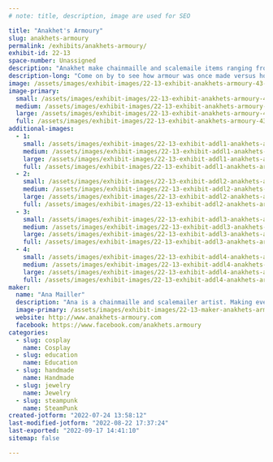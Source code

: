 ```yaml
---
# note: title, description, image are used for SEO

title: "Anakhet's Armoury"
slug: anakhets-armoury
permalink: /exhibits/anakhets-armoury/
exhibit-id: 22-13
space-number: Unassigned
description: "Anakhet make chainmaille and scalemaile items ranging from the modern to the historical. "
description-long: "Come on by to see how armour was once made versus how it&#039;s made today. From simple butted to historical rivets Anakhet makes armour for everyone. "
image: /assets/images/exhibit-images/22-13-exhibit-anakhets-armoury-43-ana-at-metro-4351-large.jpg
image-primary: 
  small: /assets/images/exhibit-images/22-13-exhibit-anakhets-armoury-43-ana-at-metro-4351-small.jpg
  medium: /assets/images/exhibit-images/22-13-exhibit-anakhets-armoury-43-ana-at-metro-4351-medium.jpg
  large: /assets/images/exhibit-images/22-13-exhibit-anakhets-armoury-43-ana-at-metro-4351-large.jpg
  full: /assets/images/exhibit-images/22-13-exhibit-anakhets-armoury-43-ana-at-metro-4351-full.jpg
additional-images: 
  - 1:
    small: /assets/images/exhibit-images/22-13-exhibit-addl1-anakhets-armoury-274399465-279590934316915-8312928232451199144-n-small.jpg
    medium: /assets/images/exhibit-images/22-13-exhibit-addl1-anakhets-armoury-274399465-279590934316915-8312928232451199144-n-medium.jpg
    large: /assets/images/exhibit-images/22-13-exhibit-addl1-anakhets-armoury-274399465-279590934316915-8312928232451199144-n-large.jpg
    full: /assets/images/exhibit-images/22-13-exhibit-addl1-anakhets-armoury-274399465-279590934316915-8312928232451199144-n-full.jpg
  - 2:
    small: /assets/images/exhibit-images/22-13-exhibit-addl2-anakhets-armoury-34199476-1647007475394723-6715022779923562496-n-small.jpg
    medium: /assets/images/exhibit-images/22-13-exhibit-addl2-anakhets-armoury-34199476-1647007475394723-6715022779923562496-n-medium.jpg
    large: /assets/images/exhibit-images/22-13-exhibit-addl2-anakhets-armoury-34199476-1647007475394723-6715022779923562496-n-large.jpg
    full: /assets/images/exhibit-images/22-13-exhibit-addl2-anakhets-armoury-34199476-1647007475394723-6715022779923562496-n-full.jpg
  - 3:
    small: /assets/images/exhibit-images/22-13-exhibit-addl3-anakhets-armoury-39397691-1758445384250931-5258324032381517824-n-small.jpg
    medium: /assets/images/exhibit-images/22-13-exhibit-addl3-anakhets-armoury-39397691-1758445384250931-5258324032381517824-n-medium.jpg
    large: /assets/images/exhibit-images/22-13-exhibit-addl3-anakhets-armoury-39397691-1758445384250931-5258324032381517824-n-large.jpg
    full: /assets/images/exhibit-images/22-13-exhibit-addl3-anakhets-armoury-39397691-1758445384250931-5258324032381517824-n-full.jpg
  - 4:
    small: /assets/images/exhibit-images/22-13-exhibit-addl4-anakhets-armoury-state-faire-demo-small.jpg
    medium: /assets/images/exhibit-images/22-13-exhibit-addl4-anakhets-armoury-state-faire-demo-medium.jpg
    large: /assets/images/exhibit-images/22-13-exhibit-addl4-anakhets-armoury-state-faire-demo-large.jpg
    full: /assets/images/exhibit-images/22-13-exhibit-addl4-anakhets-armoury-state-faire-demo-full.jpg
maker: 
  name: "Ana Mailler"
  description: "Ana is a chainmaille and scalemailer artist. Making everything from jewelry to full historical reproductions she does a bit of everything. "
  image-primary: /assets/images/exhibit-images/22-13-maker-anakhets-armoury-ana-at-metro-medium.jpg
  website: http://www.anakhets-armoury.com
  facebook: https://www.facebook.com/anakhets.armoury
categories: 
  - slug: cosplay
    name: Cosplay
  - slug: education
    name: Education
  - slug: handmade
    name: Handmade
  - slug: jewelry
    name: Jewelry
  - slug: steampunk
    name: SteamPunk
created-jotform: "2022-07-24 13:58:12"
last-modified-jotform: "2022-08-22 17:37:24"
last-exported: "2022-09-17 14:41:10"
sitemap: false

---
```

